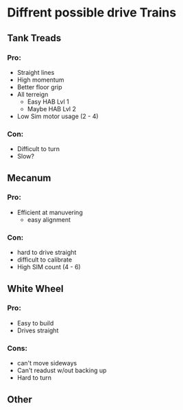 # Diffrent possible drive Trains

## Tank Treads

### Pro:
* Straight lines
* High momentum
* Better floor grip
* All terreign
  * Easy HAB Lvl 1
  * Maybe HAB Lvl 2
* Low Sim motor usage (2 - 4)

### Con:
* Difficult to turn
* Slow?

## Mecanum

### Pro:
* Efficient at manuvering
  * easy alignment

### Con:
* hard to drive straight
* difficult to calibrate
* High SIM count (4 - 6)

## White Wheel

### Pro:

* Easy to build
* Drives straight

### Cons:

* can't move sideways
* Can't readust w/out backing up
* Hard to turn

## Other
